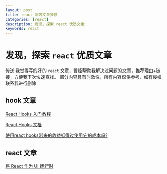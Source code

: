 ```yaml
---
layout: post
title: react 系列文章推荐
categories: [react]
description: 发现，探索 react 优质文章
keywords: react
---
```


# 发现，探索 `react` 优质文章

传送 我觉得写的好的 `react` 文章，曾经帮助我解决过问题的文章，推荐理由+链接，方便我下次快速查找。
部分内容具有时效性，所有内容仅供参考，如有侵权联系我进行删除

## hook 文章

[React Hooks 入门教程](http://www.ruanyifeng.com/blog/2019/09/react-hooks.html)

[React Hooks 文档](https://zh-hans.reactjs.org/docs/hooks-reference.html#usememo)

[使用react hooks带来的收益抵得过使用它的成本吗?](https://www.zhihu.com/question/350523308/answer/858145147)

## react 文章
[将 React 作为 UI 运行时](https://overreacted.io/zh-hans/react-as-a-ui-runtime/)
